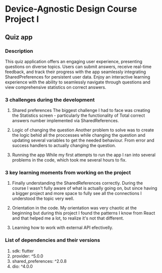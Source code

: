 # Device-Agnostic Design Course Project I

## Quiz app
### Description
This quiz application offers an engaging user experience, presenting questions on diverse topics. Users can submit answers, receive real-time feedback, and track their progress with the app seamlessly integrating SharedPreferences for persistent user data. Enjoy an interactive learning experience with the ability to seamlessly navigate through questions and view comprehensive statistics on correct answers.

### 3 challenges during the development
1. Shared preferences
The biggest challenge I had to face was creating the Statistics screen - particularly the functionality of Total correct answers number implemented via SharedReferences. 

2. Logic of changing the question
Another problem to solve was to create the logic behid all the proccesses while changing the question and updating several variables to get the needed behaviour. From error and success handlers to actually changing the question.

3. Running the app
While my first attempts to run the app I ran into several problems in the code, which took me several hours to fix. 

### 3 key learning moments from working on the project
1. Finally understanding the SharedReferences correctly. During the course I wasn't fully aware of what is actually going on, but since having a bigger project and more space to fully see all the connections I understood the topic very well.

2. Orientation in the code. My orientation was very chaotic at the beginning but during this project I found the patterns I know from React and that helped me a lot, to realize it's not that different.

3. Learning how to work with external API efectivelly. 

### List of dependencies and their versions
1. sdk: flutter
2. provider: ^5.0.0
3. shared_preferences: ^2.0.8
4. dio: ^4.0.0